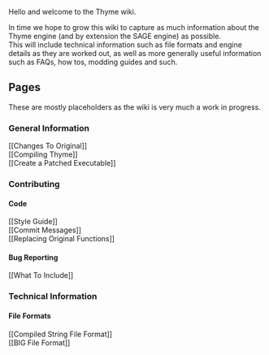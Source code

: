 Hello and welcome to the Thyme wiki.  

In time we hope to grow this wiki to capture as much information about the Thyme engine (and by extension the SAGE engine) as possible.  
This will include technical information such as file formats and engine details as they are worked out, as well as more generally useful information such as FAQs, how tos, modding guides and such.  

## Pages

These are mostly placeholders as the wiki is very much a work in progress.

### General Information
[[Changes To Original]]  
[[Compiling Thyme]]  
[[Create a Patched Executable]]

### Contributing

#### Code
[[Style Guide]]  
[[Commit Messages]]  
[[Replacing Original Functions]]

#### Bug Reporting
[[What To Include]]

### Technical Information
#### File Formats
[[Compiled String File Format]]  
[[BIG File Format]]  
